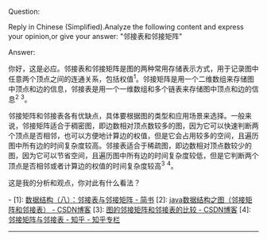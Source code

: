 Question:

Reply in Chinese (Simplified).Analyze the following content and express your opinion,or give your answer:
"邻接表和邻接矩阵"

Answer:

你好，这是必应。邻接表和邻接矩阵是图的两种常用存储表示方式，用于记录图中任意两个顶点之间的连通关系，包括权值<sup>1</sup>。邻接矩阵是用一个二维数组来存储图中顶点和边的信息，邻接表是用一个一维数组和多个链表来存储图中顶点和边的信息<sup>2</sup> <sup>3</sup>。

邻接矩阵和邻接表各有优缺点，具体要根据图的类型和应用场景来选择。一般来说，邻接矩阵适合于稠密图，即边数相对顶点数较多的图，因为它可以快速判断两个顶点是否相邻，也可以方便地计算边的权值，但是它会占用较多的空间，且遍历图中所有边的时间复杂度较高。邻接表适合于稀疏图，即边数相对顶点数较少的图，因为它可以节省空间，且遍历图中所有边的时间复杂度较低，但是它判断两个顶点是否相邻或者计算边的权值的时间复杂度较高<sup>3</sup> <sup>4</sup>。

这是我的分析和观点，你对此有什么看法？

\-
\[1]: [数据结构（八）：邻接表与邻接矩阵 - 简书](https://www.jianshu.com/p/ce4109962031)
\[2]: [java数据结构之图（邻接矩阵和邻接表） - CSDN博客](https://blog.csdn.net/xxniuren/article/details/52218211)
\[3]: [图的邻接矩阵和邻接表的比较 - CSDN博客](https://blog.csdn.net/curry___/article/details/81742727)
\[4]: [邻接矩阵与邻接表 - 知乎 - 知乎专栏](https://zhuanlan.zhihu.com/p/385779256)

<hr/>


